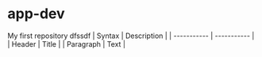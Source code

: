 # app-dev
 My first repository
dfssdf
| Syntax | Description |
| ----------- | ----------- |
| Header | Title |
| Paragraph | Text |
